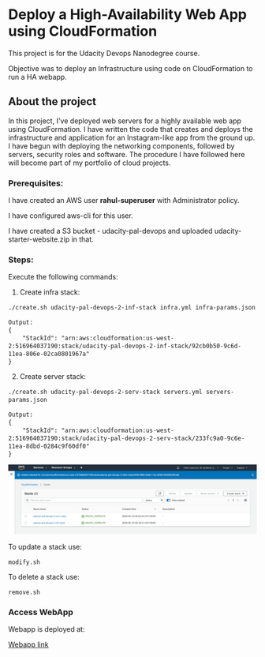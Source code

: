 # Deploy a High-Availability Web App using CloudFormation
This project is for the Udacity Devops Nanodegree course.

Objective was to deploy an Infrastructure using code on CloudFormation to run a HA webapp.


## About the project

In this project, I've deployed web servers for a highly available web app using CloudFormation. I have written the code that creates and deploys the infrastructure and application for an Instagram-like app from the ground up. I have begun with deploying the networking components, followed by servers, security roles and software. The procedure I have followed here will become part of my portfolio of cloud projects. 


### Prerequisites:

I have created an AWS user <b>rahul-superuser</b> with Administrator policy. 

I have configured aws-cli for this user.

I have created a S3 bucket - udacity-pal-devops and uploaded udacity-starter-website.zip in that. 


### Steps:

Execute the following commands:
1) Create infra stack:
```
./create.sh udacity-pal-devops-2-inf-stack infra.yml infra-params.json
```

```
Output:
{
    "StackId": "arn:aws:cloudformation:us-west-2:516964037190:stack/udacity-pal-devops-2-inf-stack/92cb0b50-9c6d-11ea-806e-02ca0801967a"
}
```

2) Create server stack:
```
./create.sh udacity-pal-devops-2-serv-stack servers.yml servers-params.json
```

```
Output:
{
    "StackId": "arn:aws:cloudformation:us-west-2:516964037190:stack/udacity-pal-devops-2-serv-stack/233fc9a0-9c6e-11ea-8dbd-0284c9f60df0"
}
```

![Alt text](/screenshots/stack.PNG "stack created")


To update a stack use: 
```
modify.sh
```

To delete a stack use: 
```
remove.sh
```


### Access WebApp

Webapp is deployed at:

[Webapp link](http://udaci-webap-ca1kyukqelg6-586824.us-west-2.elb.amazonaws.com/)

